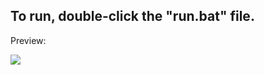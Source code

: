 ## To run, double-click the "run.bat" file.

Preview:

<img src="https://raw.githubusercontent.com/kirtan0000/Photo-Editor/master/preview.png"> </img>
